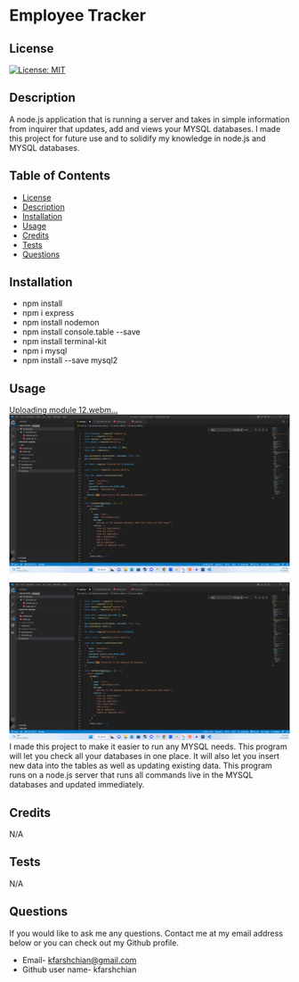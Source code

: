 

  # Employee Tracker

  ## License
  [![License: MIT](https://img.shields.io/badge/License-MIT-yellow.svg)](https://opensource.org/licenses/MIT)

  ## Description
  A node.js application that is running a server and takes in simple information from inquirer that updates, add and views your MYSQL databases. I made this project for future use and to solidify my knowledge in node.js and MYSQL databases. 

  ## Table of Contents
  - [License](#License)
  - [Description](#Description)
  - [Installation](#installation)
  - [Usage](#Usage)
  - [Credits](#credits)
  - [Tests](#Tests)
  - [Questions](#Questions)
  
  ## Installation
  
  - npm install 
  - npm i express
  - npm install nodemon
  - npm install console.table --save
  - npm install terminal-kit
  - npm i mysql
  - npm install --save mysql2

  ## Usage
  [Uploading module 12.webm…]()
  ![alttext](./assets/images/site.png)
  
  
  ![alttext](./assets/images/site.png)
  I made this project to make it easier to run any MYSQL needs. This program will let you check all your databases in one place. It will also let you insert new data into the tables as well as updating existing data. This program runs on a node.js server that runs all commands live in the MYSQL databases and updated immediately. 
  
  ## Credits
  N/A

  ## Tests
  N/A

  ## Questions
  If you would like to ask me any questions. Contact me at my email address below or you can check out my Github profile.
  - Email- kfarshchian@gmail.com
  - Github user name- kfarshchian
  
  
